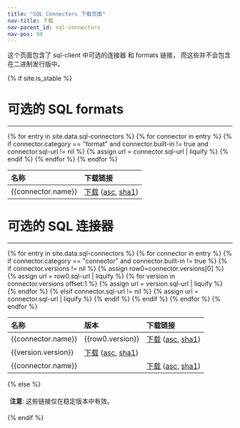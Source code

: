 ```yaml
---
title: "SQL Connectors 下载页面"
nav-title: 下载
nav-parent_id: sql-connectors
nav-pos: 99
---
```

<!--
Licensed to the Apache Software Foundation (ASF) under one
or more contributor license agreements.  See the NOTICE file
distributed with this work for additional information
regarding copyright ownership.  The ASF licenses this file
to you under the Apache License, Version 2.0 (the
"License"); you may not use this file except in compliance
with the License.  You may obtain a copy of the License at

  http://www.apache.org/licenses/LICENSE-2.0

Unless required by applicable law or agreed to in writing,
software distributed under the License is distributed on an
"AS IS" BASIS, WITHOUT WARRANTIES OR CONDITIONS OF ANY
KIND, either express or implied.  See the License for the
specific language governing permissions and limitations
under the License.
-->

这个页面包含了 sql-client 中可选的连接器 和 formats 链接， 而这些并不会包含在二进制发行版中。
 
{% if site.is_stable %}

# 可选的 SQL formats
-------------------

<table class="table table-bordered">
    <thead>
    <tr>
        <th style="text-align: left">名称</th>
        <th style="text-align: left">下载链接</th>
    </tr>
    </thead>
    <tbody>
{% for entry in site.data.sql-connectors %}
    {% for connector in entry %}
      {% if connector.category == "format" and connector.built-in != true and connector.sql-url != nil %}
        {% assign url = connector.sql-url | liquify %}
        <tr>
            <td style="text-align: left">{{connector.name}}</td>
            <td style="text-align: left"><a href="{{ url }}">下载</a> (<a href="{{ url }}.asc">asc</a>, <a href="{{ url }}.sha1">sha1</a>) </td>
        </tr>
      {% endif %}
    {% endfor %}
{% endfor %}
    </tbody>
</table>

# 可选的 SQL 连接器
-------------------  

<table class="table table-bordered">
    <thead>
    <tr>
        <th style="text-align: left">名称</th>
        <th style="text-align: left">版本</th>
        <th style="text-align: left">下载链接</th>
    </tr>
    </thead>
    <tbody>
{% for entry in site.data.sql-connectors %}
    {% for connector in entry %}
      {% if connector.category == "connector" and connector.built-in != true %}
        {% if connector.versions != nil %}
            {% assign row0=connector.versions[0] %}
            <tr>
                <td style="text-align: left" rowspan="{{connector.versions | size}}">{{connector.name}}</td>
                <td style="text-align: left">{{row0.version}}</td>
                {% assign url = row0.sql-url | liquify %}
                <td style="text-align: left"><a href="{{ url }}">下载</a> (<a href="{{ url }}.asc">asc</a>, <a href="{{ url }}.sha1">sha1</a>) </td>
            </tr>
            {% for version in connector.versions offset:1 %}
                <tr>
                    <td style="text-align: left">{{version.version}}</td>
                    {% assign url = version.sql-url | liquify %}
                    <td style="text-align: left"><a href="{{ url }}">下载</a> (<a href="{{ url }}.asc">asc</a>, <a href="{{ url }}.sha1">sha1</a>) </td>
                </tr>
            {% endfor %}
        {% elsif connector.sql-url != nil %}
            <tr>
                <td style="text-align: left">{{connector.name}}</td>
                <td style="text-align: left"></td>
                {% assign url = connector.sql-url | liquify %}
                <td style="text-align: left"><a href="{{ url }}">下载</a> (<a href="{{ url }}.asc">asc</a>, <a href="{{ url }}.sha1">sha1</a>) </td>
            </tr>
        {% endif %}
      {% endif %}
    {% endfor %}
{% endfor %}
    </tbody>
</table>

{% else %}
<p style="border-radius: 5px; padding: 5px" class="bg-info">
  <b>注意</b>: 这些链接仅在稳定版本中有效。
</p>
{% endif %}
